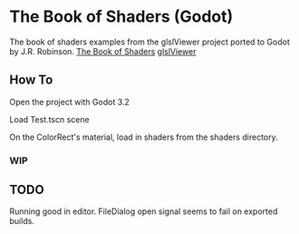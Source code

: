# The Book of Shaders (Godot)
The book of shaders examples from the glslViewer project ported to Godot by J.R. Robinson.
[The Book of Shaders](https://thebookofshaders.com/)
[glslViewer](https://github.com/patriciogonzalezvivo/glslViewer)

## How To
Open the project with Godot 3.2

Load Test.tscn scene

On the ColorRect's material, load in shaders from the shaders directory.

### WIP

## TODO
Running good in editor. FileDialog open signal seems to fail on exported builds.

